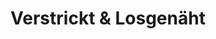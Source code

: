 ---
title: "Verstrickt & Losgenäht"
url: /bad-wuennenberg/verstrickt-und-losgenaeht/
shop: Wolle
---